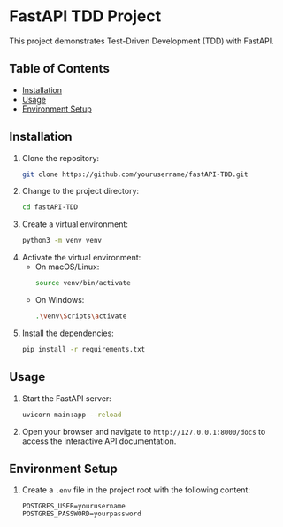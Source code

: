 # FastAPI TDD Project

This project demonstrates Test-Driven Development (TDD) with FastAPI.

## Table of Contents

- [Installation](#installation)
- [Usage](#usage)
- [Environment Setup](#environment-setup)

## Installation

1. Clone the repository:
    ```bash
    git clone https://github.com/yourusername/fastAPI-TDD.git
    ```
2. Change to the project directory:
    ```bash
    cd fastAPI-TDD
    ```
3. Create a virtual environment:
    ```bash
    python3 -m venv venv
    ```
4. Activate the virtual environment:
    - On macOS/Linux:
        ```bash
        source venv/bin/activate
        ```
    - On Windows:
        ```bash
        .\venv\Scripts\activate
        ```
5. Install the dependencies:
    ```bash
    pip install -r requirements.txt
    ```

## Usage

1. Start the FastAPI server:
    ```bash
    uvicorn main:app --reload
    ```
2. Open your browser and navigate to `http://127.0.0.1:8000/docs` to access the interactive API documentation.

## Environment Setup

1. Create a `.env` file in the project root with the following content:
    ```env
    POSTGRES_USER=yourusername
    POSTGRES_PASSWORD=yourpassword
    ```
      

